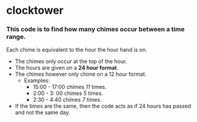 # clocktower
### This code is to find how many chimes occur between a time range. 
Each chime is equivalent to the hour the hour hand is on.
  * The chimes only occur at the top of the hour.
  * The hours are given on a **24 hour format**.
  *  The chimes however only chime on a 12 hour format.
     * Examples:
       * 15:00 - 17:00 chimes *11* times.
       * 2:00 - 3: 00 chimes *5* times.
       * 2:30 - 4:40 chimes *7* times.
  * If the times are the same, then the code acts as if 24 hours has passed and not the same day.
